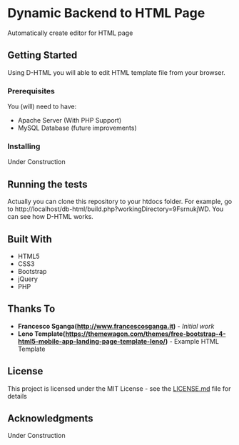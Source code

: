 # Dynamic Backend to HTML Page
Automatically create editor for HTML page

## Getting Started

Using D-HTML you will able to edit HTML template file from your browser.

### Prerequisites

You (will) need to have:
* Apache Server (With PHP Support)
* MySQL Database (future improvements)

### Installing

Under Construction

## Running the tests

Actually you can clone this repository to your htdocs folder.
For example, go to http://localhost/db-html/build.php?workingDirectory=9FsrnukjWD.
You can see how D-HTML works.

## Built With

* HTML5
* CSS3
* Bootstrap
* jQuery
* PHP

## Thanks To

* **Francesco Sganga(http://www.francescosganga.it)** - *Initial work*
* **Leno Template(https://themewagon.com/themes/free-bootstrap-4-html5-mobile-app-landing-page-template-leno/)** - Example HTML Template

## License

This project is licensed under the MIT License - see the [LICENSE.md](LICENSE.md) file for details

## Acknowledgments

Under Construction
